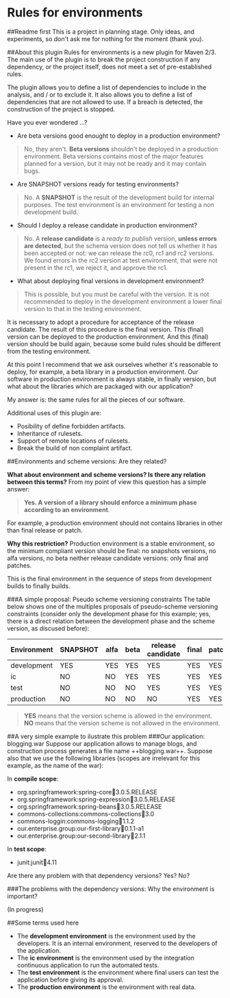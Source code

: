 Rules for environments
====
##Readme first
This is a project in planning stage. Only ideas, and experiments, so don't ask me for nothing for the moment (thank you).

##About this plugin
Rules for environments is a new plugin for Maven 2/3. The main use of the plugin is to break the project construction if any dependency, or the project itself, does not meet a set of pre-established rules.

The plugin allows you to define a list of dependencies to include in the analysis, and / or to exclude it. It also allows you to define a list of dependencies that are not allowed to use. If a breach is detected, the construction of the project is stopped.

Have you ever wondered ...?

* Are beta versions good enought to deploy in a production environment?
>No, they aren't. **Beta versions** shouldn't be deployed in a production environment. Beta versions contains most of the major features planned for a version, but it may not be ready and it may contain bugs.

* Are SNAPSHOT versions ready for testing environments?
>No. A **SNAPSHOT** is the result of the development build for internal purposes. The test environment is an environment for testing a non development build.

* Should I deploy a release candidate in production environment?
>No. A **release candidate** is a *ready to publish* version, **unless errors are detected**, but the schema version does not tell us whether it has been accepted or not: we can release the rc0, rc1 and rc2 versions. We found errors in the rc2 version at test environment, that were not present in the rc1, we reject it, and approve the rc1.

* What about deploying final versions in development environment?
>This is possible, but you must be careful with the version. It is not recommended to deploy in the development environment a lower final version to that in the testing environment.

It is necessary to adopt a procedure for acceptance of the release candidate. The result of this procedure is the final version. This (final) version can be deployed to the production environment. And this (final) version should be build again, because some build rules should be different from the testing environment.

At this point I recommend that we ask ourselves whether it's reasonable to deploy, for example, a beta library in a production environment. Our software in production environment is always stable, in finally version, but what about the libraries which are packaged with our application?

My answer is: the same rules for all the pieces of our software.

Additional uses of this plugin are:

* Posibility of define forbidden artifacts.
* Inheritance of rulesets.
* Support of remote locations of rulesets.
* Break the build of non complaint artifact.

##Environments and scheme versions: Are they related?

**What about environment and scheme versions? Is there any relation between this terms?**
From my point of view this question has a simple answer:
>**Yes. A version of a library should enforce a minimum phase according to an environment**.

For example, a production environment should not contains libraries in other than final release or patch.

**Why this restriction?**
Production environment is a stable environment, so the minimum compliant version should be final: no snapshots versions, no alfa versions, no beta neither release candidate versions: only final and patches.

This is the final environment in the sequence of steps from development builds to finally builds.

###A simple proposal: Pseudo scheme versioning constraints
The table below shows one of the multiples proposals of pseudo-scheme versioning constraints (consider only the development phase for this example; yes, there is a direct relation between the development phase and the scheme version, as discused before):

| Environment | SNAPSHOT | alfa | beta | release candidate | final | patch|
|--|--|--|--|--|--|--|
|development|YES|YES|YES|YES|YES|YES
|ic|NO|NO|YES|YES|YES|YES
|test|NO|NO|NO|YES|YES|YES
|production|NO|NO|NO|NO|YES|YES

>**YES** means that the version scheme is allowed in the environment.
>**NO** means that the version scheme is not allowed in the environment.

##A very simple example to ilustrate this problem
###Our application: blogging.war
Suppose our application allows to manage blogs, and construction process generates a file name ++blogging.war++.
Suppose also that we use the following libraries (scopes are irrelevant for this example, as the name of the war):

In **compile scope**:
* org.springframework:spring-core:jar:3.0.5.RELEASE
* org.springframework:spring-expression:jar:3.0.5.RELEASE
* org.springframework:spring-beans:jar:3.0.5.RELEASE
* commons-collections:commons-collections:jar:3.0
* commons-loggin:commons-logging:jar:1.1.2
* our.enterprise.group:our-first-library:jar:0.1.1-a1
* our.enterprise.group:our-second-library:jar:2.1.1

In **test scope**:
* junit:junit:jar:4.11

Are there any problem with that dependency versions? Yes? No?

###The problems with the dependency versions: Why the environment is important?

(In progress)

##Some terms used here
* The **development environment** is the environment used by the developers. It is an internal environment, reserved to the developers of the application.
* The **ic environment** is the environment used by the integration continuous application to run the automated tests.
* The **test environment** is the environment where final users can test the application before giving its approval.
* The **production environment** is the environment with real data.

